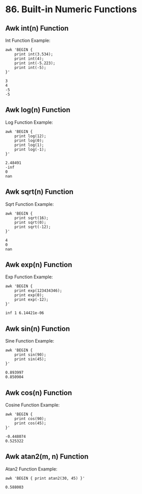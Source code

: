 # 86. Built-in Numeric Functions

## Awk int(n) Function

Int Function Example:
```
awk 'BEGIN {
    print int(3.534);
    print int(4);
    print int(-5.223);
    print int(-5);
}'

3
4
-5
-5
```

## Awk log(n) Function

Log Function Example:
```
awk 'BEGIN {
    print log(12);
    print log(0);
    print log(1);
    print log(-1);
}'

2.48491
-inf
0
nan
```

## Awk sqrt(n) Function

Sqrt Function Example:
```
awk 'BEGIN {
    print sqrt(16);
    print sqrt(0);
    print sqrt(-12);
}'

4
0
nan
```

## Awk exp(n) Function

Exp Function Example:
```
awk 'BEGIN {
    print exp(123434346);
    print exp(0);
    print exp(-12);
}'

inf 1 6.14421e-06
```

## Awk sin(n) Function

Sine Function Example:
```
awk 'BEGIN {
    print sin(90);
    print sin(45);
}'

0.893997
0.850904
```
## Awk cos(n) Function

Cosine Function Example:
```
awk 'BEGIN {
    print cos(90);
    print cos(45);
}'

-0.448074
0.525322
```

## Awk atan2(m, n) Function

Atan2 Function Example:
```
awk 'BEGIN { print atan2(30, 45) }'

0.588003
```
